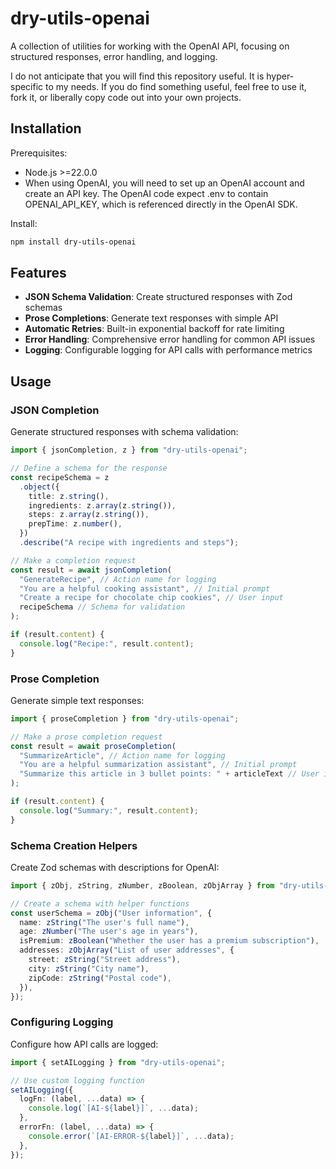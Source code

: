 # dry-utils-openai

A collection of utilities for working with the OpenAI API, focusing on structured responses, error handling, and logging.

I do not anticipate that you will find this repository useful. It is hyper-specific to my needs. If you do find something useful, feel free to use it, fork it, or liberally copy code out into your own projects.

## Installation

Prerequisites:

- Node.js >=22.0.0
- When using OpenAI, you will need to set up an OpenAI account and create an API key. The OpenAI code expect .env to contain OPENAI_API_KEY, which is referenced directly in the OpenAI SDK.

Install:

```bash
npm install dry-utils-openai
```

## Features

- **JSON Schema Validation**: Create structured responses with Zod schemas
- **Prose Completions**: Generate text responses with simple API
- **Automatic Retries**: Built-in exponential backoff for rate limiting
- **Error Handling**: Comprehensive error handling for common API issues
- **Logging**: Configurable logging for API calls with performance metrics

## Usage

### JSON Completion

Generate structured responses with schema validation:

```typescript
import { jsonCompletion, z } from "dry-utils-openai";

// Define a schema for the response
const recipeSchema = z
  .object({
    title: z.string(),
    ingredients: z.array(z.string()),
    steps: z.array(z.string()),
    prepTime: z.number(),
  })
  .describe("A recipe with ingredients and steps");

// Make a completion request
const result = await jsonCompletion(
  "GenerateRecipe", // Action name for logging
  "You are a helpful cooking assistant", // Initial prompt
  "Create a recipe for chocolate chip cookies", // User input
  recipeSchema // Schema for validation
);

if (result.content) {
  console.log("Recipe:", result.content);
}
```

### Prose Completion

Generate simple text responses:

```typescript
import { proseCompletion } from "dry-utils-openai";

// Make a prose completion request
const result = await proseCompletion(
  "SummarizeArticle", // Action name for logging
  "You are a helpful summarization assistant", // Initial prompt
  "Summarize this article in 3 bullet points: " + articleText // User input
);

if (result.content) {
  console.log("Summary:", result.content);
}
```

### Schema Creation Helpers

Create Zod schemas with descriptions for OpenAI:

```typescript
import { zObj, zString, zNumber, zBoolean, zObjArray } from "dry-utils-openai";

// Create a schema with helper functions
const userSchema = zObj("User information", {
  name: zString("The user's full name"),
  age: zNumber("The user's age in years"),
  isPremium: zBoolean("Whether the user has a premium subscription"),
  addresses: zObjArray("List of user addresses", {
    street: zString("Street address"),
    city: zString("City name"),
    zipCode: zString("Postal code"),
  }),
});
```

### Configuring Logging

Configure how API calls are logged:

```typescript
import { setAILogging } from "dry-utils-openai";

// Use custom logging function
setAILogging({
  logFn: (label, ...data) => {
    console.log(`[AI-${label}]`, ...data);
  },
  errorFn: (label, ...data) => {
    console.error(`[AI-ERROR-${label}]`, ...data);
  },
});
```
